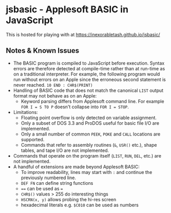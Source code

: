 jsbasic - Applesoft BASIC in JavaScript
=======================================

This is hosted for playing with at https://inexorabletash.github.io/jsbasic/

Notes & Known Issues
--------------------
* The BASIC program is compiled to JavaScript before execution. Syntax errors are therefore detected at compile-time rather than at run-time as on a traditional interpreter. For example, the following program would run without errors on an Apple since the erroneous second statement is never reached. `10 END : CHR$(PRINT)`
* Handling of BASIC code that does not match the canonical `LIST` output format may not behave as on an Apple:
  * Keyword parsing differs from Applesoft command line. For example `FOR I = S TO P` doesn't collapse into `FOR I = STOP`.
* Limitations:
  * Floating point overflow is only detected on variable assignment.
  * Only a subset of DOS 3.3 and ProDOS useful for basic file I/O are implemented.
  * Only a small number of common `PEEK`, `POKE` and `CALL` locations are supported.
  * Commands that refer to assembly routines (`&`, `USR()` etc.), shape tables, and tape I/O are not implemented.
* Commands that operate on the program itself (`LIST`, `RUN`, `DEL`, etc.) are not implemented.
* A handful of extensions are made beyond Applesoft BASIC:
  * To improve readability, lines may start with `:` and continue the previously numbered line.
  * `DEF FN` can define string functions
  * `==` can be used as `=`
  * `CHR$()` values > 255 do interesting things
  * `HSCRN(x, y)` allows probing the hi-res screen
  * hexadecimal literals e.g. `$C010` can be used as numbers
